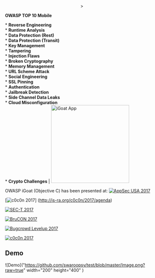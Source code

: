 <p align="center">
  <src="https://github.com/swaroopsy/test/blob/master/h1.gif?raw=true" title="iGoat App">>
</p>


__OWASP TOP 10 Mobile__ </br><p align="left">* __Reverse Engineering__</br>* __Runtime Analysis__</br>* __Data Protection (Rest)__</br>* __Data Protection (Transit)__</br>* __Key Management__</br>* __Tampering__</br>* __Injection Flaws__</br>* __Broken Cryptography__</br>* __Memory Management__</br>* __URL Scheme Attack__</br>* __Social Engineering__</br>* __SSL Pinning__</br>* __Authentication__</br>* __Jailbreak Detection__</br>* __Side Channel Data Leaks__</br>* __Cloud Misconfiguration__</br>* __Crypto Challenges__ | <img src="https://github.com/swaroopsy/test/blob/master/h1.gif?raw=true" width="256" title="iGoat App">


OWASP iGoat (Objective C) has been presented at:
[![AppSec USA 2017](https://img.shields.io/badge/AppSec%20USA-2017-red.svg)](https://appsecusa2017.sched.com/event/B2Xk/igoat-a-self-learning-tool-for-ios-app-pentesting-and-security)

[![c0c0n 2017](https://img.shields.io/badge/c0c0n-2017-red.svg)]
(http://is-ra.org/c0c0n/2017/agenda)

[![SEC-T 2017](https://img.shields.io/badge/SEC--T-2017-red.svg)](https://www.sec-t.org/archive/2017_events/schedule/)

[![BruCON 2017](https://img.shields.io/badge/BruCON-2017-red.svg)](https://2017.brucon.org/index.php/Practical_iOS_App_Exploitation_and_Defense_using_iGoat)

[![Bugcrowd Levelup 2017](https://img.shields.io/badge/BugcrowdLevelUp-2017-red.svg)](https://forum.bugcrowd.com/t/levelup-2017-discussion-swaroop-owasp-igoat/3052)

[![c0c0n 2017](https://img.shields.io/badge/c0c0n-2017-red.svg)](http://is-ra.org/c0c0n/2017/agenda)




## Demo
![Demo]("https://github.com/swaroopsy/test/blob/master/Image.png?raw=true" width="200" height="400" )

